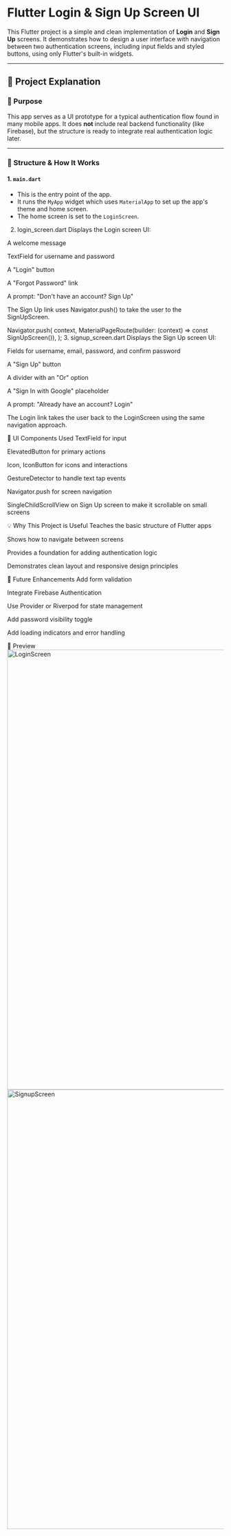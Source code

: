 # Flutter Login & Sign Up Screen UI

This Flutter project is a simple and clean implementation of **Login** and **Sign Up** screens. It demonstrates how to design a user interface with navigation between two authentication screens, including input fields and styled buttons, using only Flutter's built-in widgets.

---

## 🧠 Project Explanation

### 📱 Purpose

This app serves as a UI prototype for a typical authentication flow found in many mobile apps. It does **not** include real backend functionality (like Firebase), but the structure is ready to integrate real authentication logic later.

---

### 🧱 Structure & How It Works

#### 1. `main.dart`

- This is the entry point of the app.
- It runs the `MyApp` widget which uses `MaterialApp` to set up the app's theme and home screen.
- The home screen is set to the `LoginScreen`.



2. login_screen.dart
Displays the Login screen UI:

A welcome message

TextField for username and password

A "Login" button

A "Forgot Password" link

A prompt: "Don't have an account? Sign Up"

The Sign Up link uses Navigator.push() to take the user to the SignUpScreen.


Navigator.push(
  context,
  MaterialPageRoute(builder: (context) => const SignUpScreen()),
);
3. signup_screen.dart
Displays the Sign Up screen UI:

Fields for username, email, password, and confirm password

A "Sign Up" button

A divider with an "Or" option

A "Sign In with Google" placeholder

A prompt: "Already have an account? Login"

The Login link takes the user back to the LoginScreen using the same navigation approach.

🎨 UI Components Used
TextField for input

ElevatedButton for primary actions

Icon, IconButton for icons and interactions

GestureDetector to handle text tap events

Navigator.push for screen navigation

SingleChildScrollView on Sign Up screen to make it scrollable on small screens

💡 Why This Project is Useful
Teaches the basic structure of Flutter apps

Shows how to navigate between screens

Provides a foundation for adding authentication logic

Demonstrates clean layout and responsive design principles

🔄 Future Enhancements
Add form validation

Integrate Firebase Authentication

Use Provider or Riverpod for state management

Add password visibility toggle

Add loading indicators and error handling

📸 Preview
<img width="725" height="1023" alt="LoginScreen" src="https://github.com/user-attachments/assets/e3652ec6-218d-45ef-b59b-99fa1794b930" />
<img width="697" height="1022" alt="SignupScreen" src="https://github.com/user-attachments/assets/08490770-3c6d-4175-9cd9-ad4c1ffd6f76" />
